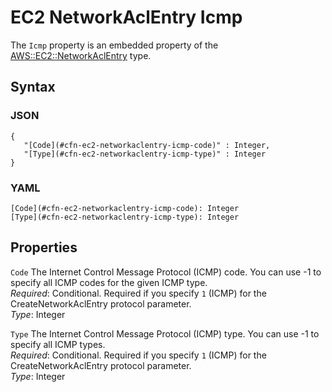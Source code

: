 # EC2 NetworkAclEntry Icmp<a name="aws-properties-ec2-networkaclentry-icmp"></a>

The `Icmp` property is an embedded property of the [AWS::EC2::NetworkAclEntry](aws-resource-ec2-network-acl-entry.md) type\.

## Syntax<a name="w4ab1c21c10d102c72c18b5"></a>

### JSON<a name="aws-properties-ec2-networkaclentry-icmp-syntax.json"></a>

```
{
   "[Code](#cfn-ec2-networkaclentry-icmp-code)" : Integer,
   "[Type](#cfn-ec2-networkaclentry-icmp-type)" : Integer
}
```

### YAML<a name="aws-properties-ec2-networkaclentry-icmp-syntax.yaml"></a>

```
[Code](#cfn-ec2-networkaclentry-icmp-code): Integer
[Type](#cfn-ec2-networkaclentry-icmp-type): Integer
```

## Properties<a name="w4ab1c21c10d102c72c18b7"></a>

`Code`  <a name="cfn-ec2-networkaclentry-icmp-code"></a>
The Internet Control Message Protocol \(ICMP\) code\. You can use \-1 to specify all ICMP codes for the given ICMP type\.  
*Required*: Conditional\. Required if you specify `1` \(ICMP\) for the CreateNetworkAclEntry protocol parameter\.  
*Type*: Integer

`Type`  <a name="cfn-ec2-networkaclentry-icmp-type"></a>
The Internet Control Message Protocol \(ICMP\) type\. You can use \-1 to specify all ICMP types\.  
*Required*: Conditional\. Required if you specify `1` \(ICMP\) for the CreateNetworkAclEntry protocol parameter\.  
*Type*: Integer
